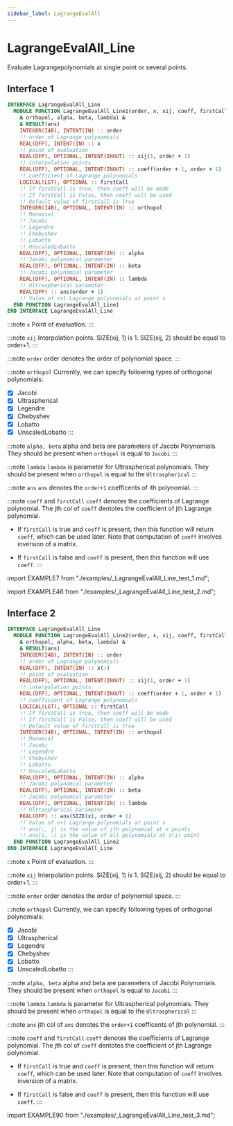 ```yaml
---
sidebar_label: LagrangeEvalAll
---
```


# LagrangeEvalAll_Line

<!-- markdownlint-disable MD041 MD013 MD033 MD012 -->

Evaluate Lagrangepolynomials at single point or several points.

## Interface 1

<Tabs>
<TabItem value="interface" label="܀ Interface" default>

```fortran
INTERFACE LagrangeEvalAll_Line
  MODULE FUNCTION LagrangeEvalAll_Line1(order, x, xij, coeff, firstCall, &
    & orthopol, alpha, beta, lambda) &
    & RESULT(ans)
    INTEGER(I4B), INTENT(IN) :: order
    !! order of Lagrange polynomials
    REAL(DFP), INTENT(IN) :: x
    !! point of evaluation
    REAL(DFP), OPTIONAL, INTENT(INOUT) :: xij(1, order + 1)
    !! interpolation points
    REAL(DFP), OPTIONAL, INTENT(INOUT) :: coeff(order + 1, order + 1)
    !! coefficient of Lagrange polynomials
    LOGICAL(LGT), OPTIONAL :: firstCall
    !! If firstCall is true, then coeff will be made
    !! If firstCall is False, then coeff will be used
    !! Default value of firstCall is True
    INTEGER(I4B), OPTIONAL, INTENT(IN) :: orthopol
    !! Monomial
    !! Jacobi
    !! Legendre
    !! Chebyshev
    !! Lobatto
    !! UnscaledLobatto
    REAL(DFP), OPTIONAL, INTENT(IN) :: alpha
    !! Jacobi polynomial parameter
    REAL(DFP), OPTIONAL, INTENT(IN) :: beta
    !! Jacobi polynomial parameter
    REAL(DFP), OPTIONAL, INTENT(IN) :: lambda
    !! Ultraspherical parameter
    REAL(DFP) :: ans(order + 1)
    !! Value of n+1 Lagrange polynomials at point x
  END FUNCTION LagrangeEvalAll_Line1
END INTERFACE LagrangeEvalAll_Line
```

:::note `x`
Point of evaluation.
:::

:::note `xij`
Interpolation points. SIZE(xij, 1) is 1. SIZE(xij, 2) should be equal to order+1.
:::

:::note `order`
order denotes the order of polynomial space.
:::

:::note `orthopol`
Currently, we can specify following types of orthogonal polynomials:

- [x] Jacobi
- [x] Ultraspherical
- [x] Legendre
- [x] Chebyshev
- [x] Lobatto
- [x] UnscaledLobatto
      :::

:::note `alpha, beta`
alpha and beta are parameters of Jacobi Polynomials. They should be present when `orthopol` is equal to `Jacobi`
:::

:::note `lambda`
`lambda` is parameter for Ultraspherical polynomials. They should be present when `orthopol` is equal to the `Ultraspherical`
:::

:::note `ans`
`ans` denotes the `order+1` coefficents of ith polynomial.
:::

:::note `coeff` and `firstCall`
`coeff` denotes the coefficients of Lagrange polynomial. The jth col of `coeff` dentotes the coefficient of jth Lagrange polynomial.

- If `firstCall` is true and `coeff` is present, then this function will return `coeff`, which can be used later. Note that computation of `coeff` involves inversion of a matrix.

- If `firstCall` is false and `coeff` is present, then this function will use `coeff`.
  :::

</TabItem>

<TabItem value="example" label="️܀ See example">

import EXAMPLE7 from "./examples/_LagrangeEvalAll_Line_test_1.md";

<EXAMPLE7 />

</TabItem>

<TabItem value="example2" label="Example 2">

import EXAMPLE46 from "./examples/_LagrangeEvalAll_Line_test_2.md";

<EXAMPLE46 />

</TabItem>

<TabItem value="close" label="↢ ">

</TabItem>
</Tabs>

## Interface 2

<Tabs>
<TabItem value="interface" label="܀ Interface" default>

```fortran
INTERFACE LagrangeEvalAll_Line
  MODULE FUNCTION LagrangeEvalAll_Line2(order, x, xij, coeff, firstCall, &
    & orthopol, alpha, beta, lambda) &
    & RESULT(ans)
    INTEGER(I4B), INTENT(IN) :: order
    !! order of Lagrange polynomials
    REAL(DFP), INTENT(IN) :: x(:)
    !! point of evaluation
    REAL(DFP), OPTIONAL, INTENT(INOUT) :: xij(1, order + 1)
    !! interpolation points
    REAL(DFP), OPTIONAL, INTENT(INOUT) :: coeff(order + 1, order + 1)
    !! coefficient of Lagrange polynomials
    LOGICAL(LGT), OPTIONAL :: firstCall
    !! If firstCall is true, then coeff will be made
    !! If firstCall is False, then coeff will be used
    !! Default value of firstCall is True
    INTEGER(I4B), OPTIONAL, INTENT(IN) :: orthopol
    !! Monomial
    !! Jacobi
    !! Legendre
    !! Chebyshev
    !! Lobatto
    !! UnscaledLobatto
    REAL(DFP), OPTIONAL, INTENT(IN) :: alpha
    !! Jacobi polynomial parameter
    REAL(DFP), OPTIONAL, INTENT(IN) :: beta
    !! Jacobi polynomial parameter
    REAL(DFP), OPTIONAL, INTENT(IN) :: lambda
    !! Ultraspherical parameter
    REAL(DFP) :: ans(SIZE(x), order + 1)
    !! Value of n+1 Lagrange polynomials at point x
    !! ans(:, j) is the value of jth polynomial at x points
    !! ans(i, :) is the value of all polynomials at x(i) point
  END FUNCTION LagrangeEvalAll_Line2
END INTERFACE LagrangeEvalAll_Line
```

:::note `x`
Point of evaluation.
:::

:::note `xij`
Interpolation points. SIZE(xij, 1) is 1. SIZE(xij, 2) should be equal to order+1.
:::

:::note `order`
order denotes the order of polynomial space.
:::

:::note `orthopol`
Currently, we can specify following types of orthogonal polynomials:

- [x] Jacobi
- [x] Ultraspherical
- [x] Legendre
- [x] Chebyshev
- [x] Lobatto
- [x] UnscaledLobatto
      :::

:::note `alpha, beta`
alpha and beta are parameters of Jacobi Polynomials. They should be present when `orthopol` is equal to `Jacobi`
:::

:::note `lambda`
`lambda` is parameter for Ultraspherical polynomials. They should be present when `orthopol` is equal to the `Ultraspherical`
:::

:::note `ans`
jth col of `ans` denotes the `order+1` coefficents of jth polynomial.
:::

:::note `coeff` and `firstCall`
`coeff` denotes the coefficients of Lagrange polynomial. The jth col of `coeff` dentotes the coefficient of jth Lagrange polynomial.

- If `firstCall` is true and `coeff` is present, then this function will return `coeff`, which can be used later. Note that computation of `coeff` involves inversion of a matrix.

- If `firstCall` is false and `coeff` is present, then this function will use `coeff`.
  :::

</TabItem>

<TabItem value="example" label="️܀ See example">

import EXAMPLE90 from "./examples/_LagrangeEvalAll_Line_test_3.md";

<EXAMPLE90 />

</TabItem>

<TabItem value="close" label="↢ ">

</TabItem>
</Tabs>
